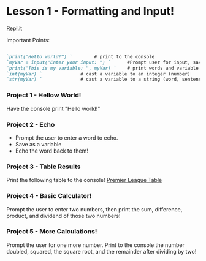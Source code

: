 # Lesson 1 - Formatting and Input!

[Repl.it](https://repl.it/~)

Important Points:
```markdown

`print("Hello world!") `        # print to the console
`myVar = input("Enter your input: ") `      #Prompt user for input, save as variable
`print("This is my variable: ", myVar) `    # print words and variable
`int(myVar) `              # cast a variable to an integer (number)
`str(myVar) `              # cast a variable to a string (word, sentence, or a collection of characters)

```

### Project 1 - Hellow World!

Have the console print "Hello world!"



### Project 2 - Echo 

- Prompt the user to enter a word to echo.
- Save as a variable
- Echo the word back to them!

### Project 3 - Table Results

Print the following table to the console!
[Premier League Table](pls.png)

### Project 4 - Basic Calculator!
Prompt the user to enter two numbers, then print the sum, difference, product, and dividend of those two numbers!

### Project 5 - More Calculations!
Prompt the user for one more number. Print to the console the number doubled, squared, the square root, and the remainder after dividing by two!
